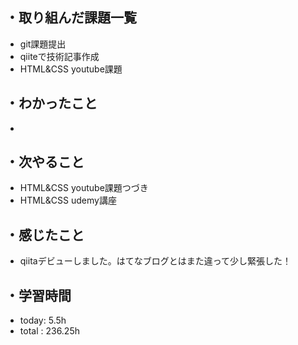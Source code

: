 ## ・取り組んだ課題一覧
- git課題提出
- qiiteで技術記事作成
- HTML&CSS youtube課題
## ・わかったこと
- 


## ・次やること
-  HTML&CSS youtube課題つづき
- HTML&CSS udemy講座


## ・感じたこと
- qiitaデビューしました。はてなブログとはまた違って少し緊張した！

## ・学習時間
- today:   5.5h
- total  : 236.25h